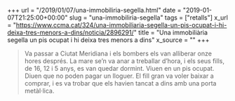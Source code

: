 +++
url = "/2019/01/07/una-immobiliria-segella.html"
date = "2019-01-07T21:25:00+00:00"
slug = "una-immobiliria-segella"
tags = ["retalls"]
x_url = "https://www.ccma.cat/324/una-immobiliaria-segella-un-pis-ocupat-i-hi-deixa-tres-menors-a-dins/noticia/2896291/"
title = "Una immobiliària segella un pis ocupat i hi deixa tres menors a dins"
x_source = ""
+++


> Va passar a Ciutat Meridiana i els bombers els van alliberar onze hores després. La mare se’n va anar a treballar d’hora, i els seus fills, de 16, 12 i 5 anys, es van quedar dormint. Viuen en un pis ocupat. Diuen que no poden pagar un lloguer. El fill gran va voler baixar a comprar, i es va trobar que els havien tancat a dins amb una porta metàl·lica.

